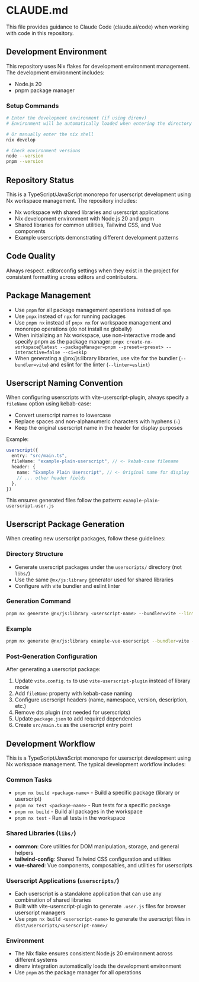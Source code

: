# CLAUDE.md

This file provides guidance to Claude Code (claude.ai/code) when working with code in this repository.

## Development Environment

This repository uses Nix flakes for development environment management. The development environment includes:
- Node.js 20
- pnpm package manager

### Setup Commands

```bash
# Enter the development environment (if using direnv)
# Environment will be automatically loaded when entering the directory

# Or manually enter the nix shell
nix develop

# Check environment versions
node --version
pnpm --version
```

## Repository Status

This is a TypeScript/JavaScript monorepo for userscript development using Nx workspace management. The repository includes:
- Nx workspace with shared libraries and userscript applications
- Nix development environment with Node.js 20 and pnpm
- Shared libraries for common utilities, Tailwind CSS, and Vue components
- Example userscripts demonstrating different development patterns

## Code Quality

Always respect .editorconfig settings when they exist in the project for consistent formatting across editors and contributors.

## Package Management

- Use `pnpm` for all package management operations instead of `npm`
- Use `pnpx` instead of `npx` for running packages
- Use `pnpm nx` instead of `pnpx nx` for workspace management and monorepo operations (do not install nx globally)
- When initializing an Nx workspace, use non-interactive mode and specify pnpm as the package manager: `pnpx create-nx-workspace@latest --packageManager=pnpm --preset=<preset> --interactive=false --ci=skip`
- When generating a @nx/js:library libraries, use vite for the bundler (`--bundler=vite`) and eslint for the linter (`--linter=eslint`)

## Userscript Naming Convention

When configuring userscripts with vite-userscript-plugin, always specify a `fileName` option using kebab-case:
- Convert userscript names to lowercase
- Replace spaces and non-alphanumeric characters with hyphens (`-`)
- Keep the original userscript name in the header for display purposes

Example:
```typescript
userscript({
  entry: "src/main.ts",
  fileName: "example-plain-userscript", // <- kebab-case filename
  header: {
    name: "Example Plain Userscript", // <- Original name for display
    // ... other header fields
  },
})
```

This ensures generated files follow the pattern: `example-plain-userscript.user.js`

## Userscript Package Generation

When creating new userscript packages, follow these guidelines:

### Directory Structure
- Generate userscript packages under the `userscripts/` directory (not `libs/`)
- Use the same `@nx/js:library` generator used for shared libraries
- Configure with vite bundler and eslint linter

### Generation Command
```bash
pnpm nx generate @nx/js:library <userscript-name> --bundler=vite --linter=eslint --unitTestRunner=vitest --directory=userscripts/<userscript-name>
```

### Example
```bash
pnpm nx generate @nx/js:library example-vue-userscript --bundler=vite --linter=eslint --unitTestRunner=vitest --directory=userscripts/example-vue-userscript
```

### Post-Generation Configuration
After generating a userscript package:
1. Update `vite.config.ts` to use `vite-userscript-plugin` instead of library mode
2. Add `fileName` property with kebab-case naming
3. Configure userscript headers (name, namespace, version, description, etc.)
4. Remove dts plugin (not needed for userscripts)
5. Update `package.json` to add required dependencies
6. Create `src/main.ts` as the userscript entry point

## Development Workflow

This is a TypeScript/JavaScript monorepo for userscript development using Nx workspace management. The typical development workflow includes:

### Common Tasks
- `pnpm nx build <package-name>` - Build a specific package (library or userscript)
- `pnpm nx test <package-name>` - Run tests for a specific package
- `pnpm nx build` - Build all packages in the workspace
- `pnpm nx test` - Run all tests in the workspace

### Shared Libraries (`libs/`)
- **common**: Core utilities for DOM manipulation, storage, and general helpers
- **tailwind-config**: Shared Tailwind CSS configuration and utilities
- **vue-shared**: Vue components, composables, and utilities for userscripts

### Userscript Applications (`userscripts/`)
- Each userscript is a standalone application that can use any combination of shared libraries
- Built with vite-userscript-plugin to generate `.user.js` files for browser userscript managers
- Use `pnpm nx build <userscript-name>` to generate the userscript files in `dist/userscripts/<userscript-name>/`

### Environment
- The Nix flake ensures consistent Node.js 20 environment across different systems
- direnv integration automatically loads the development environment
- Use `pnpm` as the package manager for all operations

